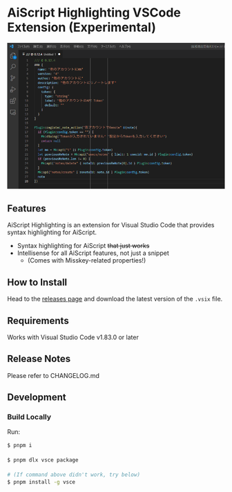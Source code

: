 # AiScript Highlighting VSCode Extension (Experimental)

![Screenshot](./readme-assets/screenshot.png)

## Features

AiScript Highlighting is an extension for Visual Studio Code that provides syntax highlighting for AiScript.

- Syntax highlighting for AiScript ~~that just works~~
- Intellisense for all AiScript features, not just a snippet
  - (Comes with Misskey-related properties!)

## How to Install

Head to the [releases page](https://github.com/misskey-dev/aiscript-vscode/releases) and download the latest version of the `.vsix` file.

## Requirements

Works with Visual Studio Code v1.83.0 or later

## Release Notes

Please refer to CHANGELOG.md

## Development

### Build Locally

Run:

```bash
$ pnpm i

$ pnpm dlx vsce package

# (If command above didn't work, try below)
$ pnpm install -g vsce
```

